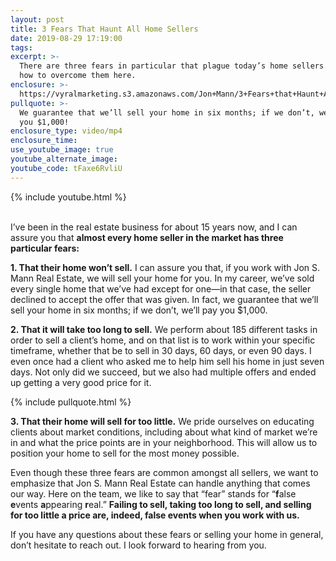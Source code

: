 ```yaml
---
layout: post
title: 3 Fears That Haunt All Home Sellers
date: 2019-08-29 17:19:00
tags:
excerpt: >-
  There are three fears in particular that plague today’s home sellers. Learn
  how to overcome them here.
enclosure: >-
  https://vyralmarketing.s3.amazonaws.com/Jon+Mann/3+Fears+that+Haunt+All+Home+Sellers.mp4
pullquote: >-
  We guarantee that we’ll sell your home in six months; if we don’t, we’ll pay
  you $1,000!
enclosure_type: video/mp4
enclosure_time:
use_youtube_image: true
youtube_alternate_image:
youtube_code: tFaxe6RvliU
---
```


{% include youtube.html %}

<br>I’ve been in the real estate business for about 15 years now, and I can assure you that **almost every home seller in the market has three particular fears:**

**1\. That their home won’t sell.** I can assure you that, if you work with Jon S. Mann Real Estate, we will sell your home for you. In my career, we’ve sold every single home that we’ve had except for one—in that case, the seller declined to accept the offer that was given. In fact, we guarantee that we’ll sell your home in six months; if we don’t, we’ll pay you $1,000.

**2\. That it will take too long to sell.** We perform about 185 different tasks in order to sell a client’s home, and on that list is to work within your specific timeframe, whether that be to sell in 30 days, 60 days, or even 90 days. I even once had a client who asked me to help him sell his home in just seven days. Not only did we succeed, but we also had multiple offers and ended up getting a very good price for it.

{% include pullquote.html %}

**3\. That their home will sell for too little.** We pride ourselves on educating clients about market conditions, including about what kind of market we’re in and what the price points are in your neighborhood. This will allow us to position your home to sell for the most money possible.

Even though these three fears are common amongst all sellers, we want to emphasize that Jon S. Mann Real Estate can handle anything that comes our way. Here on the team, we like to say that “fear” stands for “**f**alse **e**vents **a**ppearing **r**eal.” **Failing to sell, taking too long to sell, and selling for too little a price are, indeed, false events when you work with us.**

If you have any questions about these fears or selling your home in general, don’t hesitate to reach out. I look forward to hearing from you.<br>&nbsp;
